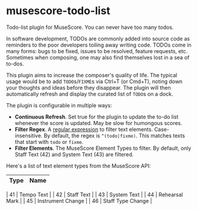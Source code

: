 # musescore-todo-list
Todo-list plugin for MuseScore. You can never have too many todos.

In software development, TODOs are commonly added into source code as reminders to the poor developers toiling away writing code. TODOs come in many forms: bugs to be fixed, issues to be resolved, feature requests, etc. Sometimes when composing, one may also find themselves lost in a sea of to-dos.

This plugin aims to increase the composer's quality of life. The typical usage would be to add `TODO`s/`FIXME`s via Ctrl+T (or Cmd+T), noting down your thoughts and ideas before they disappear. The plugin will then automatically refresh and display the curated list of `TODO`s on a dock.

<!-- TODO insert screenshot -->

The plugin is configurable in multiple ways:

* **Continuous Refresh**. Set true for the plugin to update the to-do list whenever the score is updated. May be slow for humongous scores.
* **Filter Regex**. A [regular expression][regex] to filter text elements. Case-insensitive. By default, the regex is `^(todo|fixme)`. This matches texts that start with `todo` or `fixme`.
* **Filter Elements**. The MuseScore Element Types to filter. By default, only Staff Text (42) and System Text (43) are filtered.

Here's a list of text element types from the MuseScore API:

| Type | Name   |
|------|--------|

| 41   | Tempo Text |
| 42   | Staff Text |
| 43   | System Text |
| 44   | Rehearsal Mark |
| 45   | Instrument Change |
| 46   | Staff Type Change |

[regex]: https://www.regular-expressions.info/
